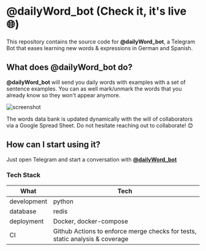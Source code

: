 # @dailyWord_bot (Check it, it's live :globe_with_meridians:)
This repository contains the source code for **@dailyWord_bot**, a Telegram Bot that eases learning new words & expressions in German and Spanish.
## What does @dailyWord_bot do?
**@dailyWord_bot** will send you daily words with examples with a set of sentence examples. You can as well mark/unmark the words that you already know so they won't appear anymore.

![screenshot](https://user-images.githubusercontent.com/32899185/100937837-f65e3b00-34f3-11eb-87cd-803d6fefd932.png)

The words data bank is updated dynamically with the will of collaborators via a Google Spread Sheet. Do not hesitate reaching out to collaborate! :blush:


## How can I start using it?
Just open Telegram and start a conversation with [**@dailyWord_bot**](https://telegram.me/dailyWord_bot)

### Tech Stack
| What | Tech |
| ------ | ------ |
| development | python |
| database | redis |
| deployment | Docker, docker-compose |
| CI | Github Actions to enforce merge checks for tests, static analysis & coverage |


